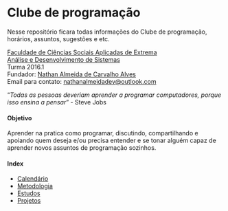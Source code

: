 # Clube de programação

Nesse repositório ficara todas informações do Clube de programação, horários, assuntos, sugestões e etc.

[Faculdade de Ciências Sociais Aplicadas de Extrema](http://www.faex.edu.br/)  
[Análise e Desenvolvimento de Sistemas](http://www.faex.edu.br/graduacao/12/analise_e_desenvolvimento_de_sistemas)  
Turma 2016.1  
Fundador: [Nathan Almeida de Carvalho Alves](https://github.com/Neitan96)  
Email para contato: [nathanalmeidadev@outlook.com](nathanalmeidadev@outlook.com)  

“*Todas as pessoas deveriam aprender a programar computadores, porque isso ensina a pensar*” - Steve Jobs  

#### Objetivo
Aprender na pratica como programar, discutindo, compartilhando e apoiando quem deseja e/ou precisa entender e se tonar alguém capaz de aprender novos assuntos de programação sozinhos.

#### Index
* [Calendário](Calendario.md)
* [Metodologia](Metodologia.md)
* [Estudos](Estudos.md)
* [Projetos](Projetos.md)
